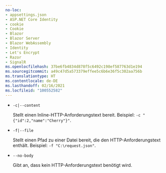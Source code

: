 ```yaml
---
no-loc:
- appsettings.json
- ASP.NET Core Identity
- cookie
- Cookie
- Blazor
- Blazor Server
- Blazor WebAssembly
- Identity
- Let's Encrypt
- Razor
- SignalR
ms.openlocfilehash: 37be6fb4834d878f5c6492c198ef587763d1e194
ms.sourcegitcommit: a49c47d5a573379effee5c6b6e36f5c302aa756b
ms.translationtype: HT
ms.contentlocale: de-DE
ms.lasthandoff: 02/16/2021
ms.locfileid: "100552582"
---
```

* `-c|--content`

  Stellt einen Inline-HTTP-Anforderungstext bereit. Beispiel: `-c "{"id":2,"name":"Cherry"}"`.

* `-f|--file`

  Stellt einen Pfad zu einer Datei bereit, die den HTTP-Anforderungstext enthält. Beispiel: `-f "C:\request.json"`.

* `--no-body`

  Gibt an, dass kein HTTP-Anforderungstext benötigt wird.
